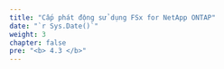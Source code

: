 ```yaml
---
title: "Cấp phát động sử dụng FSx for NetApp ONTAP"
date: "`r Sys.Date()`"
weight: 3
chapter: false
pre: "<b> 4.3 </b>"
---
```



